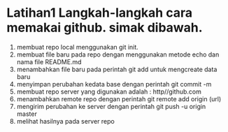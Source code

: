 # Latihan1 Langkah-langkah cara memakai github. simak dibawah.
1. membuat repo local menggunakan git init.
2. membuat file baru pada repo dengan menggunakan metode echo dan nama file README.md
3. menambahkan file baru pada perintah git add untuk mengcreate data baru
4. menyimpan perubahan kedata base dengan perintah git commit -m
5. membuat repo server yang digunakan adalah : http//github.com
6. menambahkan remote repo dengan perintah git remote add origin (url)
7. mengirim perubahan ke server dengan perintah git push -u origin master
8. melihat hasilnya pada server repo
